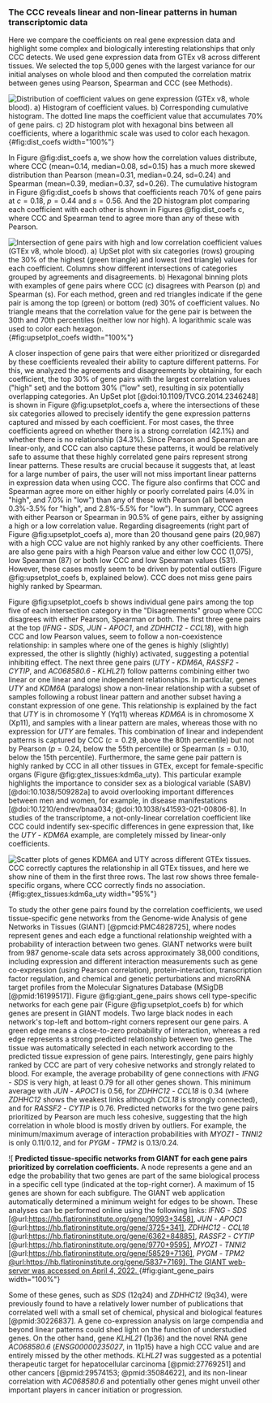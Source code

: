 ### The CCC reveals linear and non-linear patterns in human transcriptomic data

Here we compare the coefficients on real gene expression data and highlight some complex and biologically interesting relationships that only CCC detects.
We used gene expression data from GTEx v8 across different tissues.
We selected the top 5,000 genes with the largest variance for our initial analyses on whole blood and then computed the correlation matrix between genes using Pearson, Spearman and CCC (see Methods).

![
**Distribution of coefficient values on gene expression (GTEx v8, whole blood).**
**a)** Histogram of coefficient values.
**b)** Corresponding cumulative histogram. The dotted line maps the coefficient value that accumulates 70% of gene pairs.
**c)** 2D histogram plot with hexagonal bins between all coefficients, where a logarithmic scale was used to color each hexagon.
](images/coefs_comp/gtex_whole_blood/dist-main.svg "Distribution of coefficient values"){#fig:dist_coefs width="100%"}


In Figure @fig:dist_coefs a, we show how the correlation values distribute, where CCC (mean=0.14, median=0.08, sd=0.15) has a much more skewed distribution than Pearson (mean=0.31, median=0.24, sd=0.24) and Spearman (mean=0.39, median=0.37, sd=0.26).
The cumulative histogram in Figure @fig:dist_coefs b shows that coefficients reach 70% of gene pairs at $c=0.18$, $p=0.44$ and $s=0.56$.
And the 2D histogram plot comparing each coefficient with each other is shown in Figures @fig:dist_coefs c, where CCC and Spearman tend to agree more than any of these with Pearson.


![
**Intersection of gene pairs with high and low correlation coefficient values (GTEx v8, whole blood).**
**a)** UpSet plot with six categories (rows) grouping the 30% of the highest (green triangle) and lowest (red triangle) values for each coefficient.
Columns show different intersections of categories grouped by agreements and disagreements.
**b)** Hexagonal binning plots with examples of gene pairs where CCC ($c$) disagrees with Pearson ($p$) and Spearman ($s$).
For each method, green and red triangles indicate if the gene pair is among the top (green) or bottom (red) 30% of coefficient values.
No triangle means that the correlation value for the gene pair is between the 30th and 70th percentiles (neither low nor high).
A logarithmic scale was used to color each hexagon.
](images/coefs_comp/gtex_whole_blood/upsetplot-main.svg "Intersection of gene pairs"){#fig:upsetplot_coefs width="100%"}


A closer inspection of gene pairs that were either prioritized or disregarded by these coefficients revealed their ability to capture different patterns.
For this, we analyzed the agreements and disagreements by obtaining, for each coefficient, the top 30% of gene pairs with the largest correlation values ("high" set) and the bottom 30% ("low" set), resulting in six potentially overlapping categories.
An UpSet plot [@doi:10.1109/TVCG.2014.2346248] is shown in Figure @fig:upsetplot_coefs a, where the intersections of these six categories allowed to precisely identify the gene expression patterns captured and missed by each coefficient.
For most cases, the three coefficients agreed on whether there is a strong correlation (42.1%) and whether there is no relationship (34.3%).
Since Pearson and Spearman are linear-only, and CCC can also capture these patterns, it would be relatively safe to assume that these highly correlated gene pairs represent strong linear patterns.
These results are crucial because it suggests that, at least for a large number of pairs, the user will not miss important linear patterns in expression data when using CCC.
The figure also confirms that CCC and Spearman agree more on either highly or poorly correlated pairs (4.0% in "high", and 7.0% in "low") than any of these with Pearson (all between 0.3%-3.5% for "high", and 2.8%-5.5% for "low").
In summary, CCC agrees with either Pearson or Spearman in 90.5% of gene pairs, either by assigning a high or a low correlation value.
Regarding disagreements (right part of Figure @fig:upsetplot_coefs a), more than 20 thousand gene pairs (20,987) with a high CCC value are not highly ranked by any other coefficients.
There are also gene pairs with a high Pearson value and either low CCC (1,075), low Spearman (87) or both low CCC and low Spearman values (531).
However, these cases mostly seem to be driven by potential outliers (Figure @fig:upsetplot_coefs b, explained below).
CCC does not miss gene pairs highly ranked by Spearman.


Figure @fig:upsetplot_coefs b shows individual gene pairs among the top five of each intersection category in the "Disagreements" group where CCC disagrees with either Pearson, Spearman or both.
The first three gene pairs at the top (*IFNG* - *SDS*, *JUN* - *APOC1*, and *ZDHHC12* - *CCL18*), with high CCC and low Pearson values, seem to follow a non-coexistence relationship: in samples where one of the genes is highly (slightly) expressed, the other is slightly (highly) activated, suggesting a potential inhibiting effect.
The next three gene pairs (*UTY* - *KDM6A*, *RASSF2* - *CYTIP*, and *AC068580.6* - *KLHL21*) follow patterns combining either two linear or one linear and one independent relationships.
In particular, genes *UTY* and *KDM6A* (paralogs) show a non-linear relationship with a subset of samples following a robust linear pattern and another subset having a constant expression of one gene.
This relationship is explained by the fact that *UTY* is in chromosome Y (Yq11) whereas *KDM6A* is in chromosome X (Xp11), and samples with a linear pattern are males, whereas those with no expression for *UTY* are females.<!--opportunity to talk about clustermatch correlation coefficient as a way to probe sex as a biological variable-->
This combination of linear and independent patterns is captured by CCC ($c=0.29$, above the 80th percentile) but not by Pearson ($p=0.24$, below the 55th percentile) or Spearman ($s=0.10$, below the 15th percentile).
Furthermore, the same gene pair pattern is highly ranked by CCC in all other tissues in GTEx, except for female-specific organs (Figure @fig:gtex_tissues:kdm6a_uty).
This particular example highlights the importance to consider sex as a biological variable (SABV) [@doi:10.1038/509282a] to avoid overlooking important differences between men and women, for example, in disease manifestations [@doi:10.1210/endrev/bnaa034; @doi:10.1038/s41593-021-00806-8].
In studies of the transcriptome, a not-only-linear correlation coefficient like CCC could indentify sex-specific differences in gene expression that, like the *UTY* - *KDM6A* example, are completely missed by linear-only coefficients.


![
**Scatter plots of genes *KDM6A* and *UTY* across different GTEx tissues.**
CCC correctly captures the relationship in all GTEx tissues, and here we show nine of them in the first three rows.
The last row shows three female-specific organs, where CCC correctly finds no association.
](images/coefs_comp/kdm6a_vs_uty/gtex-KDM6A_vs_UTY.svg "KDM6A and UTY across different GTEx tissues"){#fig:gtex_tissues:kdm6a_uty width="95%"}


To study the other gene pairs found by the correlation coefficients, we used tissue-specific gene networks from the Genome-wide Analysis of gene Networks in Tissues (GIANT) [@pmcid:PMC4828725], where nodes represent genes and each edge a functional relationship weighted with a probability of interaction between two genes.
GIANT networks were built from 987 genome-scale data sets across approximately 38,000 conditions, including expression and different interaction measurements such as gene co-expression (using Pearson correlation), protein-interaction, transcription factor regulation, and chemical and genetic perturbations and microRNA target profiles from the Molecular Signatures Database (MSigDB [@pmid:16199517]).
Figure @fig:giant_gene_pairs shows cell type-specific networks for each gene pair (Figure @fig:upsetplot_coefs b) for which genes are present in GIANT models.
Two large black nodes in each network's top-left and bottom-right corners represent our gene pairs.
A green edge means a close-to-zero probability of interaction, whereas a red edge represents a strong predicted relationship between two genes.
The tissue was automatically selected in each network according to the predicted tissue expression of gene pairs.
Interestingly, gene pairs highly ranked by CCC are part of very cohesive networks and strongly related to blood.
For example, the average probability of gene connections with *IFNG* - *SDS* is very high, at least 0.79 for all other genes shown.
This minimum average with *JUN* - *APOC1* is 0.56, for *ZDHHC12* - *CCL18* is 0.34 (where *ZDHHC12* shows the weakest links although *CCL18* is strongly connected), and for *RASSF2* - *CYTIP* is 0.76.
Predicted networks for the two gene pairs prioritized by Pearson are much less cohesive, suggesting that the high correlation in whole blood is mostly driven by outliers.<!--this is interesting - do you have the pairwise GTEx plots to look at? it is kind of odd to me that PCC is finding things that aren't as aligned with GIANT since that is built with PCC, but that also gets discretized so outlier effects are minimized and consistency across many datasets matters more to get high scores than outliers in a few datasets..-->
For example, the minimum/maximum average of interaction probabilities with *MYOZ1* - *TNNI2* is only 0.11/0.12, and for *PYGM* - *TPM2* is 0.13/0.24.


![
**Predicted tissue-specific networks from GIANT for each gene pairs prioritized by correlation coefficients.**
A node represents a gene and an edge the probability that two genes are part of the same biological process in a specific cell type (indicated at the top-right corner).
A maximum of 15 genes are shown for each subfigure.
The GIANT web application automatically determined a minimum weight for edges to be shown.
These analyses can be performed online using the following links:
*IFNG* - *SDS* [@url:https://hb.flatironinstitute.org/gene/10993+3458],
*JUN* - *APOC1* [@url:https://hb.flatironinstitute.org/gene/3725+341],
*ZDHHC12* - *CCL18* [@url:https://hb.flatironinstitute.org/gene/6362+84885],
*RASSF2* - *CYTIP* [@url:https://hb.flatironinstitute.org/gene/9770+9595],
*MYOZ1* - *TNNI2* [@url:https://hb.flatironinstitute.org/gene/58529+7136],
*PYGM* - *TPM2* [@url:https://hb.flatironinstitute.org/gene/5837+7169].
The GIANT web-server was accessed on April 4, 2022.
](images/coefs_comp/giant_networks/auto_selected_tissues/main.svg "GIANT network interaction"){#fig:giant_gene_pairs width="100%"}


Some of these genes, such as *SDS* (12q24) and *ZDHHC12* (9q34), were previously found to have a relatively lower number of publications that correlated well with a small set of chemical, physical and biological features [@pmid:30226837].
A gene co-expression analysis on large compendia and beyond linear patterns could shed light on the function of understudied genes.
On the other hand, gene *KLHL21* (1p36) and the novel RNA gene *AC068580.6* (*ENSG00000235027*, in 11p15) have a high CCC value and are entirely missed by the other methods.
*KLHL21* was suggested as a potential therapeutic target for hepatocellular carcinoma [@pmid:27769251] and other cancers [@pmid:29574153; @pmid:35084622], and its non-linear correlation with *AC068580.6* and potentially other genes might unveil other important players in cancer initiation or progression.

<!--
MENTION THE IMPORTANCE OF CLUSTERMATCH TO CONTRUCT COHESIVE GENE CLUSTERS: https://humanbase.readthedocs.io/en/latest/modules.html
-->
